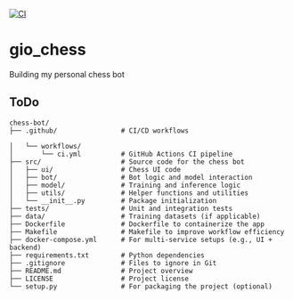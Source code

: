 [![CI](https://github.com/ittarF/gio_chess/actions/workflows/main.yml/badge.svg)](https://github.com/ittarF/gio_chess/actions/workflows/main.yml)

# gio_chess
Building my personal chess bot

## ToDo
```text
chess-bot/
├── .github/                # CI/CD workflows

│   └── workflows/
│       └── ci.yml          # GitHub Actions CI pipeline
├── src/                    # Source code for the chess bot
│   ├── ui/                 # Chess UI code
│   ├── bot/                # Bot logic and model interaction
│   ├── model/              # Training and inference logic
│   ├── utils/              # Helper functions and utilities
│   └── __init__.py         # Package initialization
├── tests/                  # Unit and integration tests
├── data/                   # Training datasets (if applicable)
├── Dockerfile              # Dockerfile to containerize the app
├── Makefile                # Makefile to improve workflow efficiency
├── docker-compose.yml      # For multi-service setups (e.g., UI + backend)
├── requirements.txt        # Python dependencies
├── .gitignore              # Files to ignore in Git
├── README.md               # Project overview
├── LICENSE                 # Project license
└── setup.py                # For packaging the project (optional)
```
